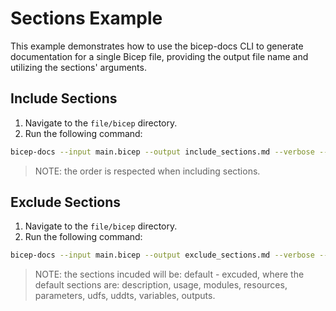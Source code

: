 # Sections Example

This example demonstrates how to use the bicep-docs CLI to generate documentation for a single Bicep file,
providing the output file name and utilizing the sections' arguments.

## Include Sections

1. Navigate to the `file/bicep` directory.
2. Run the following command:

```bash
bicep-docs --input main.bicep --output include_sections.md --verbose --include-sections parameters,outputs
```

> NOTE: the order is respected when including sections.

## Exclude Sections


1. Navigate to the `file/bicep` directory.
2. Run the following command:

```bash
bicep-docs --input main.bicep --output exclude_sections.md --verbose --exclude-sections description,usage,resources,modules,udfs,uddts,variables
```

> NOTE: the sections incuded will be: default - excuded, where the default sections are: description, usage, modules, resources, parameters, udfs, uddts, variables, outputs.
